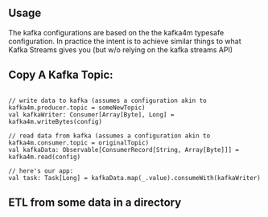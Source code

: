 ## Usage

The kafka configurations are based on the the kafka4m typesafe configuration. In practice the intent is to achieve similar things
to what Kafka Streams gives you (but w/o relying on the kafka streams API)

## Copy A Kafka Topic:  
```$xslt
     
// write data to kafka (assumes a configuration akin to kafka4m.producer.topic = someNewTopic)
val kafkaWriter: Consumer[Array[Byte], Long] = kafka4m.writeBytes(config)

// read data from kafka (assumes a configuration akin to kafka4m.consumer.topic = originalTopic)
val kafkaData: Observable[ConsumerRecord[String, Array[Byte]]] = kafka4m.read(config)

// here's our app:
val task: Task[Long] = kafkaData.map(_.value).consumeWith(kafkaWriter)
``` 

## ETL from some data in a directory
